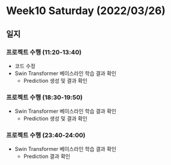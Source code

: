 # Week10 Saturday (2022/03/26)

## 일지

### 프로젝트 수행 (11:20-13:40)

  * 코드 수정
  * Swin Transformer 베이스라인 학습 결과 확인
    * Prediction 생성 및 결과 확인

### 프로젝트 수행 (18:30-19:50)

  * Swin Transformer 베이스라인 학습 결과 확인
    * Prediction 생성 및 결과 확인

### 프로젝트 수행 (23:40-24:00)

  * Swin Transformer 베이스라인 학습 결과 확인
    * Prediction 결과 확인
